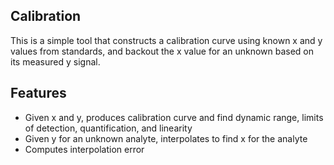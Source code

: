 Calibration 
-----------

This is a simple tool that constructs a calibration curve using known x and y
values from standards, and backout the x value for an unknown based on its
measured y signal.

Features
--------

 * Given x and y, produces calibration curve and find dynamic range, limits of
   detection, quantification, and linearity
 * Given y for an unknown analyte, interpolates to find x for the analyte
 * Computes interpolation error

